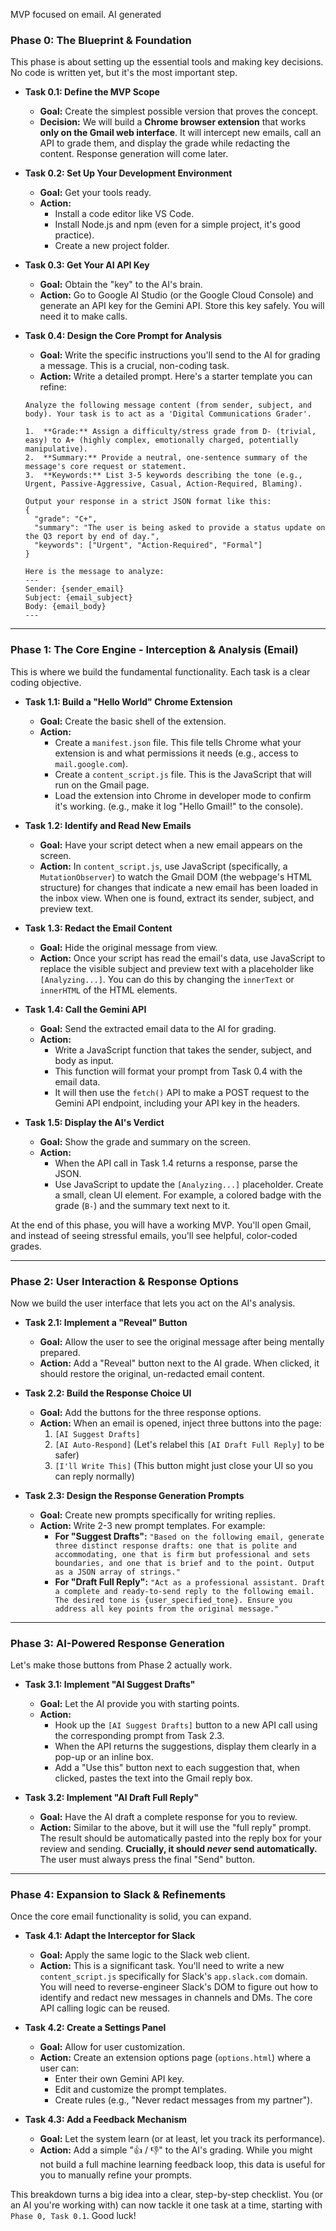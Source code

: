 MVP focused on email. AI generated

### **Phase 0: The Blueprint & Foundation**

This phase is about setting up the essential tools and making key decisions. No code is written yet, but it's the most important step.

  * **Task 0.1: Define the MVP Scope**

      * **Goal:** Create the simplest possible version that proves the concept.
      * **Decision:** We will build a **Chrome browser extension** that works **only on the Gmail web interface**. It will intercept new emails, call an API to grade them, and display the grade while redacting the content. Response generation will come later.

  * **Task 0.2: Set Up Your Development Environment**

      * **Goal:** Get your tools ready.
      * **Action:**
          * Install a code editor like VS Code.
          * Install Node.js and npm (even for a simple project, it's good practice).
          * Create a new project folder.

  * **Task 0.3: Get Your AI API Key**

      * **Goal:** Obtain the "key" to the AI's brain.
      * **Action:** Go to Google AI Studio (or the Google Cloud Console) and generate an API key for the Gemini API. Store this key safely. You will need it to make calls.

  * **Task 0.4: Design the Core Prompt for Analysis**

      * **Goal:** Write the specific instructions you'll send to the AI for grading a message. This is a crucial, non-coding task.
      * **Action:** Write a detailed prompt. Here's a starter template you can refine:

    <!-- end list -->

    ```text
    Analyze the following message content (from sender, subject, and body). Your task is to act as a 'Digital Communications Grader'.

    1.  **Grade:** Assign a difficulty/stress grade from D- (trivial, easy) to A+ (highly complex, emotionally charged, potentially manipulative).
    2.  **Summary:** Provide a neutral, one-sentence summary of the message's core request or statement.
    3.  **Keywords:** List 3-5 keywords describing the tone (e.g., Urgent, Passive-Aggressive, Casual, Action-Required, Blaming).

    Output your response in a strict JSON format like this:
    {
      "grade": "C+",
      "summary": "The user is being asked to provide a status update on the Q3 report by end of day.",
      "keywords": ["Urgent", "Action-Required", "Formal"]
    }

    Here is the message to analyze:
    ---
    Sender: {sender_email}
    Subject: {email_subject}
    Body: {email_body}
    ---
    ```

-----

### **Phase 1: The Core Engine - Interception & Analysis (Email)**

This is where we build the fundamental functionality. Each task is a clear coding objective.

  * **Task 1.1: Build a "Hello World" Chrome Extension**

      * **Goal:** Create the basic shell of the extension.
      * **Action:**
          * Create a `manifest.json` file. This file tells Chrome what your extension is and what permissions it needs (e.g., access to `mail.google.com`).
          * Create a `content_script.js` file. This is the JavaScript that will run on the Gmail page.
          * Load the extension into Chrome in developer mode to confirm it's working. (e.g., make it log "Hello Gmail\!" to the console).

  * **Task 1.2: Identify and Read New Emails**

      * **Goal:** Have your script detect when a new email appears on the screen.
      * **Action:** In `content_script.js`, use JavaScript (specifically, a `MutationObserver`) to watch the Gmail DOM (the webpage's HTML structure) for changes that indicate a new email has been loaded in the inbox view. When one is found, extract its sender, subject, and preview text.

  * **Task 1.3: Redact the Email Content**

      * **Goal:** Hide the original message from view.
      * **Action:** Once your script has read the email's data, use JavaScript to replace the visible subject and preview text with a placeholder like `[Analyzing...]`. You can do this by changing the `innerText` or `innerHTML` of the HTML elements.

  * **Task 1.4: Call the Gemini API**

      * **Goal:** Send the extracted email data to the AI for grading.
      * **Action:**
          * Write a JavaScript function that takes the sender, subject, and body as input.
          * This function will format your prompt from Task 0.4 with the email data.
          * It will then use the `fetch()` API to make a POST request to the Gemini API endpoint, including your API key in the headers.

  * **Task 1.5: Display the AI's Verdict**

      * **Goal:** Show the grade and summary on the screen.
      * **Action:**
          * When the API call in Task 1.4 returns a response, parse the JSON.
          * Use JavaScript to update the `[Analyzing...]` placeholder. Create a small, clean UI element. For example, a colored badge with the grade (`B-`) and the summary text next to it.

At the end of this phase, you will have a working MVP. You'll open Gmail, and instead of seeing stressful emails, you'll see helpful, color-coded grades.

-----

### **Phase 2: User Interaction & Response Options**

Now we build the user interface that lets you act on the AI's analysis.

  * **Task 2.1: Implement a "Reveal" Button**

      * **Goal:** Allow the user to see the original message after being mentally prepared.
      * **Action:** Add a "Reveal" button next to the AI grade. When clicked, it should restore the original, un-redacted email content.

  * **Task 2.2: Build the Response Choice UI**

      * **Goal:** Add the buttons for the three response options.
      * **Action:** When an email is opened, inject three buttons into the page:
        1.  `[AI Suggest Drafts]`
        2.  `[AI Auto-Respond]` (Let's relabel this `[AI Draft Full Reply]` to be safer)
        3.  `[I'll Write This]` (This button might just close your UI so you can reply normally)

  * **Task 2.3: Design the Response Generation Prompts**

      * **Goal:** Create new prompts specifically for writing replies.
      * **Action:** Write 2-3 new prompt templates. For example:
          * **For "Suggest Drafts":** `"Based on the following email, generate three distinct response drafts: one that is polite and accommodating, one that is firm but professional and sets boundaries, and one that is brief and to the point. Output as a JSON array of strings."`
          * **For "Draft Full Reply":** `"Act as a professional assistant. Draft a complete and ready-to-send reply to the following email. The desired tone is {user_specified_tone}. Ensure you address all key points from the original message."`

-----

### **Phase 3: AI-Powered Response Generation**

Let's make those buttons from Phase 2 actually work.

  * **Task 3.1: Implement "AI Suggest Drafts"**

      * **Goal:** Let the AI provide you with starting points.
      * **Action:**
          * Hook up the `[AI Suggest Drafts]` button to a new API call using the corresponding prompt from Task 2.3.
          * When the API returns the suggestions, display them clearly in a pop-up or an inline box.
          * Add a "Use this" button next to each suggestion that, when clicked, pastes the text into the Gmail reply box.

  * **Task 3.2: Implement "AI Draft Full Reply"**

      * **Goal:** Have the AI draft a complete response for you to review.
      * **Action:** Similar to the above, but it will use the "full reply" prompt. The result should be automatically pasted into the reply box for your review and sending. **Crucially, it should *never* send automatically.** The user must always press the final "Send" button.

-----

### **Phase 4: Expansion to Slack & Refinements**

Once the core email functionality is solid, you can expand.

  * **Task 4.1: Adapt the Interceptor for Slack**

      * **Goal:** Apply the same logic to the Slack web client.
      * **Action:** This is a significant task. You'll need to write a new `content_script.js` specifically for Slack's `app.slack.com` domain. You will need to reverse-engineer Slack's DOM to figure out how to identify and redact new messages in channels and DMs. The core API calling logic can be reused.

  * **Task 4.2: Create a Settings Panel**

      * **Goal:** Allow for user customization.
      * **Action:** Create an extension options page (`options.html`) where a user can:
          * Enter their own Gemini API key.
          * Edit and customize the prompt templates.
          * Create rules (e.g., "Never redact messages from my partner").

  * **Task 4.3: Add a Feedback Mechanism**

      * **Goal:** Let the system learn (or at least, let you track its performance).
      * **Action:** Add a simple "👍 / 👎" to the AI's grading. While you might not build a full machine learning feedback loop, this data is useful for you to manually refine your prompts.

This breakdown turns a big idea into a clear, step-by-step checklist. You (or an AI you're working with) can now tackle it one task at a time, starting with `Phase 0, Task 0.1`. Good luck\!
